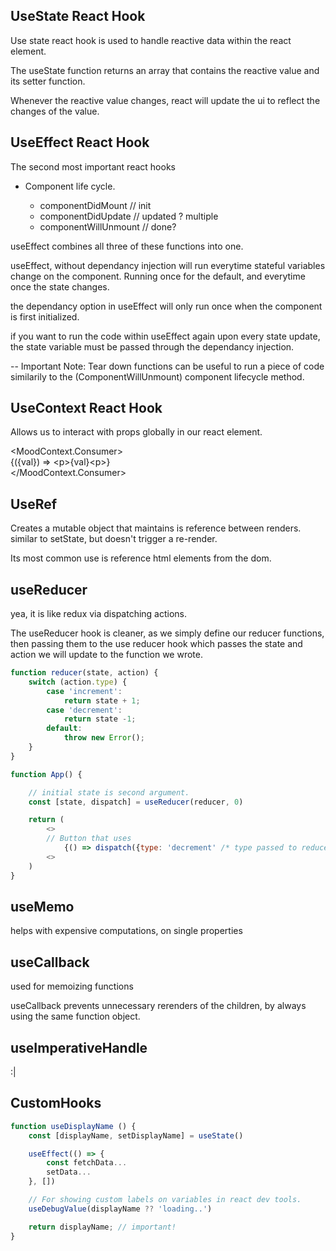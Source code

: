 <h2> UseState React Hook </h2>

Use state react hook is used to handle reactive data within the react element.

The useState function returns an array that contains the reactive value and its setter function.

Whenever the reactive value changes, react will update the ui to reflect the changes of the value. <br>

<h2> UseEffect React Hook </h2>

The second most important react hooks

- Component life cycle.

    - componentDidMount // init
    - componentDidUpdate // updated ? multiple
    - componentWillUnmount // done?

useEffect combines all three of these functions into one.

useEffect, without dependancy injection will run everytime stateful variables change on the component. Running once for the default, and everytime once the state changes.

the dependancy option in useEffect will only run once when the component is first initialized.

if you want to run the code within useEffect again upon every state update, the state variable must be passed through the dependancy injection.

-- Important Note: Tear down functions can be useful to run a piece of code similarily to the (ComponentWillUnmount) component lifecycle method.

<h2> UseContext React Hook </h2>

Allows us to interact with props globally in our react element.

<MoodContext.Consumer> </br>
    {({val}) => \<p>{val}\<p>} </br>
</MoodContext.Consumer>

<h2> UseRef </h2>

Creates a mutable object that maintains is reference between renders.
similar to setState, but doesn't trigger a re-render.

Its most common use is reference html elements from the dom.

<h2> useReducer </h2>

yea, it is like redux via dispatching actions.

The useReducer hook is cleaner, as we simply define our reducer functions,
then passing them to the use reducer hook which passes the state and action we will update to the function we wrote.

```javascript
function reducer(state, action) {
    switch (action.type) {
        case 'increment':
            return state + 1;
        case 'decrement': 
            return state -1;
        default:    
            throw new Error();
    }
}    

function App() {

    // initial state is second argument.
    const [state, dispatch] = useReducer(reducer, 0)

    return (
        <>
        // Button that uses
            {() => dispatch({type: 'decrement' /* type passed to reducer on action object*/ })}
        <>
    )
}


```


<h2> useMemo </h2>

helps with expensive computations, on single properties

<h2> useCallback </h2>

used for memoizing functions

useCallback prevents unnecessary rerenders of the children, by always using the same function object.

<h2> useImperativeHandle </h2>

:| 

<h2> CustomHooks </h2>

```javascript
function useDisplayName () {
    const [displayName, setDisplayName] = useState()

    useEffect(() => {
        const fetchData...
        setData...
    }, [])

    // For showing custom labels on variables in react dev tools.
    useDebugValue(displayName ?? 'loading..') 

    return displayName; // important!
}

```
